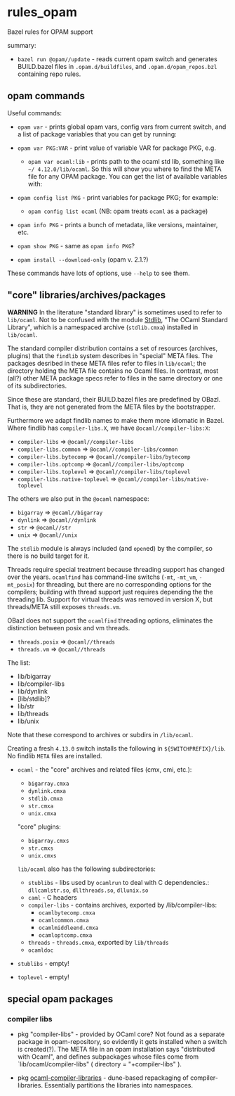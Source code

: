 # rules_opam
Bazel rules for OPAM support

summary:

* `bazel run @opam//update` - reads current opam switch and generates
  BUILD.bazel files in `.opam.d/buildfiles`, and
  `.opam.d/opam_repos.bzl` containing repo rules.


## opam commands

Useful commands:

* `opam var` - prints global opam vars, config vars from current
  switch, and a list of package variables that you can get by running:
* `opam var PKG:VAR` - print value of variable VAR for package PKG, e.g.
  * `opam var ocaml:lib` - prints path to the ocaml std lib, something like `~/
4.12.0/lib/ocaml`. So this will show you where to find the META file for any OPAM package.
    You can get the list of available variables with:
* `opam config list PKG` - print variables for package PKG; for
  example:
  * `opam config list ocaml` (NB: opam treats `ocaml` as a package)
* `opam info PKG` - prints a bunch of metadata, like versions, maintainer, etc.
* `opam show PKG` - same as `opam info PKG`?

* `opam install --download-only` (opam v. 2.1.?)

These commands have lots of options, use `--help` to see them.

## "core" libraries/archives/packages

**WARNING** In the literature "standard library" is sometimes used to
refer to `lib/ocaml`. Not to be confused with the module
[Stdlib](https://ocaml.org/api/Stdlib.html), "The OCaml Standard
Library", which is a namespaced archive (`stdlib.cmxa`) installed in
`lib/ocaml`.

The standard compiler distribution contains a set of resources
(archives, plugins) that the `findlib` system describes in "special"
META files. The packages desribed in these META files refer to files
in `lib/ocaml`; the directory holding the META file contains no Ocaml
files. In contrast, most (all?) other META package specs refer to
files in the same directory or one of its subdirectories.

Since these are standard, their BUILD.bazel files are predefined by
OBazl. That is, they are not generated from the META files by the
bootstrapper.

Furthermore we adapt findlib names to make them more idiomatic in
Bazel. Where findlib has `compiler-libs.X`, we have
`@ocaml//compiler-libs:X`:

* `compiler-libs` => `@ocaml//compiler-libs`
* `compiler-libs.common` => `@ocaml//compiler-libs/common`
* `compiler-libs.bytecomp` => `@ocaml//compiler-libs/bytecomp`
* `compiler-libs.optcomp` => `@ocaml//compiler-libs/optcomp`
* `compiler-libs.toplevel` => `@ocaml//compiler-libs/toplevel`
* `compiler-libs.native-toplevel` => `@ocaml//compiler-libs/native-toplevel`

The others we also put in the `@ocaml` namespace:

* `bigarray` => `@ocaml//bigarray`
* `dynlink`  =>  `@ocaml//dynlink`
* `str` => `@ocaml//str`
* `unix` => `@ocaml//unix`

The `stdlib` module is always included (and `open`ed) by the compiler,
so there is no build target for it.

Threads require special treatment because threading support has
changed over the years. `ocamlfind` has command-line switchs (`-mt`,
`-mt_vm`, `-mt_posix`) for threading, but there are no corresponding
options for the compilers; building with thread support just requires
depending the the threading lib. Support for virtual threads was
removed in version X, but threads/META still exposes `threads.vm`.

OBazl does not support the `ocamlfind` threading options, eliminates
the distinction between posix and vm threads.

* `threads.posix` => `@ocaml//threads`
* `threads.vm`    =>  `@ocaml//threads`

The list:

* lib/bigarray
* lib/compiler-libs
* lib/dynlink
* [lib/stdlib]?
* lib/str
* lib/threads
* lib/unix

Note that these correspond to archives or subdirs in `/lib/ocaml`.

Creating a fresh `4.13.0` switch installs the following in
`${SWITCHPREFIX}/lib`.  No findlib `META` files are installed.

* `ocaml` - the "core" archives and related files (cmx, cmi, etc.):
  * `bigarray.cmxa`
  * `dynlink.cmxa`
  * `stdlib.cmxa`
  * `str.cmxa`
  * `unix.cmxa`

  "core" plugins:
  * `bigarray.cmxs`
  * `str.cmxs`
  * `unix.cmxs`

  `lib/ocaml` also has the following subdirectories:

  * `stublibs` - libs used by `ocamlrun` to deal with C dependencies.: `dllcamlstr.so`, `dllthreads.so`, `dllunix.so`
  * `caml` - C headers
  * `compiler-libs` - contains archives, exported by /lib/compiler-libs:
    * `ocamlbytecomp.cmxa`
    * `ocamlcommon.cmxa`
    * `ocamlmiddleend.cmxa`
    * `ocamloptcomp.cmxa`
  * `threads` - `threads.cmxa`, exported by `lib/threads`
  * `ocamldoc`

* `stublibs` - empty!

* `toplevel` - empty!

## special opam packages

### compiler libs

* pkg "compiler-libs" - provided by OCaml core? Not found as a
  separate package in opam-repository, so evidently it gets installed
  when a switch is created(?). The META file in an opam installation says
  "distributed with Ocaml", and defines subpackages whose files come
  from `lib/ocaml/compiler-libs" ( directory = "+compiler-libs" ).

* pkg [ocaml-compiler-libraries](https://github.com/janestreet/ocaml-compiler-libs) - dune-based repackaging of compiler-libraries.  Essentially partitions the libraries into namespaces.
